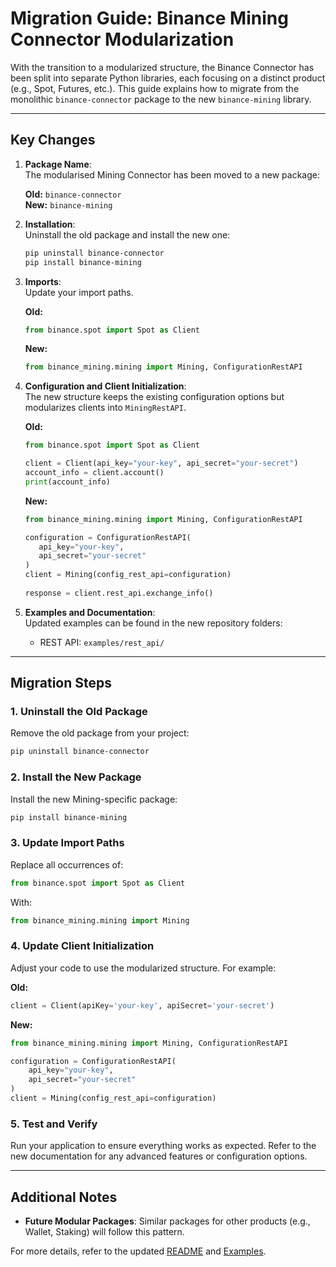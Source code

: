 # Migration Guide: Binance Mining Connector Modularization

With the transition to a modularized structure, the Binance Connector has been split into separate Python libraries, each focusing on a distinct product (e.g., Spot, Futures, etc.). This guide explains how to migrate from the monolithic `binance-connector` package to the new `binance-mining` library.

---

## Key Changes

1. **Package Name**:  
   The modularised Mining Connector has been moved to a new package:

   **Old:** `binance-connector`  
   **New:** `binance-mining`

2. **Installation**:  
   Uninstall the old package and install the new one:

   ```bash
   pip uninstall binance-connector
   pip install binance-mining
   ```

3. **Imports**:  
   Update your import paths.  

   **Old:**

   ```python
   from binance.spot import Spot as Client
   ```

   **New:**

   ```python
   from binance_mining.mining import Mining, ConfigurationRestAPI
   ```

4. **Configuration and Client Initialization**:  
   The new structure keeps the existing configuration options but modularizes clients into `MiningRestAPI`.  

   **Old:**

   ```python
   from binance.spot import Spot as Client

   client = Client(api_key="your-key", api_secret="your-secret")
   account_info = client.account()
   print(account_info)
   ```

   **New:**

   ```python
   from binance_mining.mining import Mining, ConfigurationRestAPI

   configuration = ConfigurationRestAPI(
      api_key="your-key",
      api_secret="your-secret"
   )
   client = Mining(config_rest_api=configuration)
      
   response = client.rest_api.exchange_info()
   ```

5. **Examples and Documentation**:  
   Updated examples can be found in the new repository folders:
   - REST API: `examples/rest_api/`

---

## Migration Steps

### 1. Uninstall the Old Package

Remove the old package from your project:

```bash
pip uninstall binance-connector
```

### 2. Install the New Package

Install the new Mining-specific package:

```bash
pip install binance-mining
```

### 3. Update Import Paths

Replace all occurrences of:

```python
from binance.spot import Spot as Client
```

With:

```python
from binance_mining.mining import Mining
```

### 4. Update Client Initialization

Adjust your code to use the modularized structure. For example:

**Old:**

```python
client = Client(apiKey='your-key', apiSecret='your-secret')
```

**New:**

```python
from binance_mining.mining import Mining, ConfigurationRestAPI

configuration = ConfigurationRestAPI(
    api_key="your-key",
    api_secret="your-secret"
)
client = Mining(config_rest_api=configuration)
```

### 5. Test and Verify

Run your application to ensure everything works as expected. Refer to the new documentation for any advanced features or configuration options.

---

## Additional Notes

- **Future Modular Packages**: Similar packages for other products (e.g., Wallet, Staking) will follow this pattern.

For more details, refer to the updated [README](../README.md) and [Examples](../examples/).
